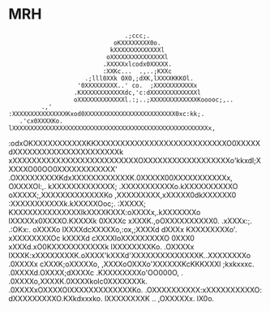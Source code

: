 # MRH
                                    .;ccc;.
                                 oKXXXXXXXX0o.
                                kXXXXXXXXXXXXXl
                               oXXXXXXXXXXXXXXXl
                              .XXXXXxlcodx0XXXXX.
                              :XXKc...  .,..;KXXc
                         .;lll0XXk OXO,;dXK,lXXXXKKKOl.
                       '0XXXXXXXXX..' co.  ;XXXXXXXXXXXx
                      .KXXXXXXXXXXXXdc,'c:dXXXXXXXXXXXXXl
                      oXXXXXXXXXXXXXl.:;..;XXXXXXXXXXXXXKooooc;,..
             .,'     :XXXXXXXXXXXXXXXKxod0XXXXXXXXXXXXXXXXXXXXXXXXX0xc:kk;.
       .'cx0XXXXKo. lXXXXXXXXXXXXXXXXXXXXXXXXXXXXXXXXXXXXXXXXXXXXXXXXXXXXXXx,
 :odxOKXXXXXXXXXXXKKXXXXXXXXXXXXXXXXXXXXXXXXXXXO0XXXXXdXXXXXXXXXXXXXXXXXXXXXXk
 xXXXXXXXXXXXXXXXXXXXXXXXXXXOXXXXXXXXXXXXXXXXXXo'kkxdl;XXXXXO00OO0XXXXXXXXXXXX'
 .OXXXXXXXXXKdxXXXXXXXXXXXXK.0XXXXX00XXXXXXXXXXXx,    OXXXXOl:,. kXXXXXXXXXXXXX;
  .XXXXXXXXXXXo.kXXXXXXXXXXO oXXXXX;,XXXXXXXXXXXXXKo ,XXXXXXXXX,xXXXXX0dkXXXXXX0
   :XXXXXXXXXXXk.kXXXXXOoc;. :XXXXX; KXXXXXXXXXXXXXXlkXXXXKXXX:oXXXXx,.kXXXXXXXo
    lXXXXXx0XXXXO.KXXXXk      0XXXXc xXXXK.,oOXXXXXXXXXX0.   .xXXXx:;.  .:OKx:.
     oXXXXo lXXXXdcXXXXXo,:ox,;XXXXd dXXXx     KXXXXXXXXo'.  xXXXXXXXXOc
      kXXXXd cXXXXloXXXXXXXXXO 0XXX0 xXXXd.xO0KXXXXXXXXXXXk lXXXXXXXXKo.
      .OXXXXx lXXXK:xXXXXXXXXK.oXXXX'kXXXd'XXXXXXXXXXXXXXK..XXXXXXXXo
       .0XXXXx cXXXK;oXXXXXo,  ,XXXXoOXXXo'XXXXXXKcKKKXXXl ;kxkxxxc.
        .0XXXXd.OXXXX;dXXXXc   .KXXXXXXXXo'OO000O,     .
         .0XXXXo,XXXXK.0XXXXkolc0XXXXXXXk.
          .0XXXXxOXXXXOlXXXXXXXXXXXXXKo.
           .OXXXXXXXXXX:xXXXXXXXXXXO:
             dXXXXXXXXXO.KXkdxxxko.
              lXXXXXXXXK ..
               ,OXXXXXx.
                 lX0o.
